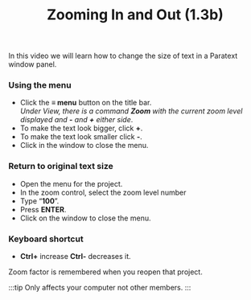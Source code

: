 ﻿---
title: Zooming In and Out (1.3b)
---
In this video we will learn how to change the size of text in a Paratext window panel.

### Using the menu

-   Click the **≡ menu** button on the title bar.  
     *Under View, there is a command **Zoom** with the current zoom level displayed and **-** and **+** either side*.
-   To make the text look bigger, click **+**.
-   To make the text look smaller click **-**.
-   Click in the window to close the menu.

### Return to original text size

-   Open the menu for the project.
-   In the zoom control, select the zoom level number
-   Type “**100**”.
-   Press **ENTER**.
-   Click on the window to close the menu.

### Keyboard shortcut

-   **Ctrl+** increase **Ctrl-** decreases it.

Zoom factor is remembered when you reopen that project.

:::tip
Only affects your computer not other members.
:::
